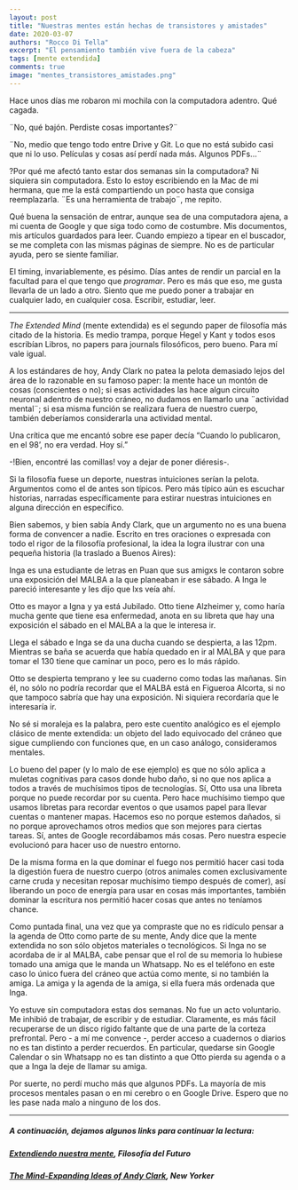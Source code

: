 ```yaml
---
layout: post
title: "Nuestras mentes están hechas de transistores y amistades"
date: 2020-03-07
authors: "Rocco Di Tella"
excerpt: "El pensamiento también vive fuera de la cabeza"
tags: [mente extendida]
comments: true
image: "mentes_transistores_amistades.png"
---
```

 Hace unos días me robaron mi mochila con la computadora adentro. Qué cagada.

¨No, qué bajón. Perdiste cosas importantes?¨

¨No, medio que tengo todo entre Drive y Git. Lo que no está subido casi que ni lo uso. Películas y cosas así perdí nada más. Algunos PDFs...¨

?Por qué me afectó tanto estar dos semanas sin la computadora? Ni siquiera sin computadora. Esto lo estoy escribiendo en la Mac de mi hermana, que me la está compartiendo un poco hasta que consiga reemplazarla. ¨Es una herramienta de trabajo¨, me repito.

Qué buena la sensación de entrar, aunque sea de una computadora ajena, a mi cuenta de Google y que siga todo como  de costumbre. Mis documentos, mis artículos guardados para leer. Cuando empiezo a tipear en el buscador, se me completa con las mismas páginas de siempre. No es de particular ayuda, pero se siente familiar.

El timing, invariablemente, es pésimo. Días antes de rendir un parcial en la facultad para el que tengo que *programar*. Pero es más que eso, me gusta llevarla de un lado a otro. Siento que me puedo poner a trabajar en cualquier lado, en cualquier cosa. Escribir, estudiar, leer.

******


*The Extended Mind* (mente extendida) es el segundo paper de filosofía más citado de la historia. Es medio trampa, porque Hegel y Kant y todos esos escribían Libros, no papers para journals filosóficos, pero bueno. Para mí vale igual.

A los estándares de hoy, Andy Clark no patea la pelota demasiado lejos del área de lo razonable en su famoso paper: la mente hace un montón de cosas (conscientes o no); si esas actividades las hace algun circuito neuronal adentro de nuestro cráneo, no dudamos en llamarlo una ¨actividad mental¨; si esa misma función se realizara fuera de nuestro cuerpo, también deberíamos considerarla una actividad mental.

Una crítica que me encantó sobre ese paper decía “Cuando lo publicaron, en el 98’, no era verdad. Hoy sí.”

-!Bien, encontré las comillas! voy a dejar de poner diéresis-.

Si la filosofía fuese un deporte, nuestras intuiciones serían la pelota. Argumentos como el de antes son típicos. Pero más típico aún es escuchar historias, narradas específicamente para estirar nuestras intuiciones en alguna dirección en específico.

Bien sabemos, y bien sabía Andy Clark, que un argumento no es una buena forma de convencer a nadie. Escrito en tres oraciones o expresada con todo el rigor de la filosofía profesional, la idea la logra ilustrar con una pequeña historia (la traslado a Buenos Aires):

Inga es una estudiante de letras en Puan que sus amigxs le contaron sobre una exposición del MALBA a la que planeaban ir ese sábado. A Inga le pareció interesante y les dijo que lxs veía ahí.

Otto es mayor a Igna y ya está Jubilado. Otto tiene Alzheimer y, como haría mucha gente que tiene esa enfermedad, anota en su libreta que hay una exposición el sábado en el MALBA a la que le interesa ir.

Llega el sábado e Inga se da una ducha cuando se despierta, a las 12pm. Mientras se baña se acuerda que había quedado en ir al MALBA y que para tomar el 130 tiene que caminar un poco, pero es lo más rápido.

Otto se despierta temprano y lee su cuaderno como todas las mañanas. Sin él, no sólo no podría recordar que el MALBA está en Figueroa Alcorta, si no que tampoco sabría que hay una exposición. Ni siquiera recordaría que le interesaría ir.

No sé si moraleja es la palabra, pero este cuentito analógico es el ejemplo clásico de mente extendida: un objeto del lado equivocado del cráneo que sigue cumpliendo con funciones que, en un caso análogo, consideramos mentales.

Lo bueno del paper (y lo malo de ese ejemplo) es que no sólo aplica a muletas cognitivas para casos donde hubo daño, si no que nos aplica a todos a través de muchísimos tipos de tecnologías. Sí, Otto usa una libreta porque no puede recordar por su cuenta. Pero hace muchísimo tiempo que usamos libretas para recordar eventos o que usamos papel para llevar cuentas o mantener mapas. Hacemos eso no porque estemos dañados, si no porque aprovechamos otros medios que son mejores para ciertas tareas. Sí, antes de Google recordábamos más cosas. Pero nuestra especie evolucionó para hacer uso de nuestro entorno.

De la misma forma en la que dominar el fuego nos permitió hacer casi toda la digestión fuera de nuestro cuerpo (otros animales comen exclusivamente carne cruda y necesitan reposar muchísimo tiempo después de comer), así liberando un poco de energía para usar en cosas más importantes, también dominar la escritura nos permitió hacer cosas que antes no teníamos chance.

Como puntada final, una vez que ya compraste que no es ridículo pensar a la agenda de Otto como parte de su mente, Andy dice que la mente extendida no son sólo objetos materiales o tecnológicos. Si Inga no se acordaba de ir al MALBA, cabe pensar que el rol de su memoria lo hubiese tomado una amiga que le manda un Whatsapp. No es el teléfono en este caso lo único fuera del cráneo que actúa como mente, si no también la amiga. La amiga y la agenda de la amiga, si ella fuera más ordenada que Inga.

Yo estuve sin computadora estas dos semanas. No fue un acto voluntario. Me inhibió de trabajar, de escribir y de estudiar. Claramente, es más fácil recuperarse de un disco rígido faltante que de una parte de la corteza prefrontal. Pero - a mí me convence -, perder acceso a cuadernos o diarios no es tan distinto a perder recuerdos. En particular, quedarse sin Google Calendar o sin Whatsapp no es tan distinto a que Otto pierda su agenda o a que a Inga la deje de llamar su amiga.

Por suerte, no perdí mucho más que algunos PDFs. La mayoría de mis procesos mentales pasan o en mi cerebro o en Google Drive. Espero que no les pase nada malo a ninguno de los dos.

---

##### A continuación, dejamos algunos links para continuar la lectura:

##### [Extendiendo nuestra mente](https://futurephilosophy.github.io/expandiendo-nuestra-mente/), Filosofía del Futuro

##### [The Mind-Expanding Ideas of Andy Clark](https://www.newyorker.com/magazine/2018/04/02/the-mind-expanding-ideas-of-andy-clark), New Yorker
